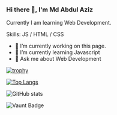 ### Hi there 👋, I'm Md Abdul Aziz
Currently I am learning Web Development.

Skills: JS / HTML / CSS

- 🔭 I’m currently working on this page. 
- 🌱 I’m currently learning Javascript 
- 💬 Ask me about Web Development 


[![trophy](https://github-profile-trophy.vercel.app/?username=AAzizshishir)](https://github.com/ryo-ma/github-profile-trophy)

[![Top Langs](https://github-readme-stats.vercel.app/api/top-langs/?username=AAzizshishir)](https://github.com/anuraghazra/github-readme-stats)

![GitHub stats](https://github-readme-stats.vercel.app/api?username=AAzizshishir&show_icons=true&count_private=true)  

![Vaunt Badge](https://api.vaunt.dev/v1/github/entities/AAzizshishir/contributions?format=svg&private=true)  



